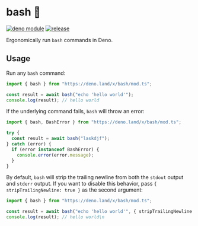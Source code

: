 # bash :boxing_glove:

[![deno module](https://shield.deno.dev/x/bash)](https://deno.land/x/fsrouter)
[![release](https://github.com/justinawrey/bash/actions/workflows/release.yml/badge.svg)](https://github.com/justinawrey/bash/actions/workflows/release.yml)

Ergonomically run `bash` commands in Deno.

## Usage

Run any `bash` command:

```ts
import { bash } from "https://deno.land/x/bash/mod.ts";

const result = await bash("echo 'hello world'");
console.log(result); // hello world
```

If the underlying command fails, `bash` will throw an error:

```ts
import { bash, BashError } from "https://deno.land/x/bash/mod.ts";

try {
  const result = await bash("laskdjf");
} catch (error) {
  if (error instanceof BashError) {
    console.error(error.message);
  }
}
```

By default, `bash` will strip the trailing newline from both the `stdout` output
and `stderr` output. If you want to disable this behavior, pass
`{ stripTrailingNewline: true }` as the second argument:

```ts
import { bash } from "https://deno.land/x/bash/mod.ts";

const result = await bash("echo 'hello world'", { stripTrailingNewline: true });
console.log(result); // hello world\n
```
